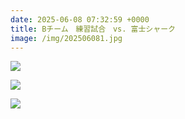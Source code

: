 ```yaml
---
date: 2025-06-08 07:32:59 +0000
title: Bチーム　練習試合　vs. 富士シャーク
image: /img/202506081.jpg
---
```

![](/img/202506082.jpg)

![](/img/202506083.jpg)

![](/img/202506084.jpg)
